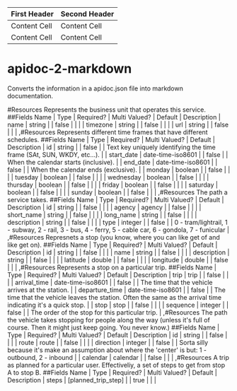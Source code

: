 First Header  | Second Header
------------- | -------------
Content Cell  | Content Cell
Content Cell  | Content Cell

apidoc-2-markdown
=================

Converts the information in a apidoc.json file into markdown documentation.

#Resources
Represents the business unit that operates this service.
##Fields
Name | Type | Required? | Multi Valued? | Default | Description
 | name | string |  | false |  |  | 
 | timezone | string |  | false |  |  | 
 | url | string |  | false |  |  | 
,#Resources
Represents different time frames that have different schedules.
##Fields
Name | Type | Required? | Multi Valued? | Default | Description
 | id | string |  | false |  | Text key uniquely identifying the time frame (SAt, SUN, WKDY, etc...). | 
 | start_date | date-time-iso8601 |  | false |  | When the calendar starts (inclusive). | 
 | end_date | date-time-iso8601 |  | false |  | When the calendar ends (exclusive). | 
 | monday | boolean |  | false |  |  | 
 | tuesday | boolean |  | false |  |  | 
 | wednesday | boolean |  | false |  |  | 
 | thursday | boolean |  | false |  |  | 
 | friday | boolean |  | false |  |  | 
 | saturday | boolean |  | false |  |  | 
 | sunday | boolean |  | false |  |  | 
,#Resources
The path a service takes.
##Fields
Name | Type | Required? | Multi Valued? | Default | Description
 | id | string |  | false |  |  | 
 | agency | agency |  | false |  |  | 
 | short_name | string |  | false |  |  | 
 | long_name | string |  | false |  |  | 
 | description | string |  | false |  |  | 
 | type | integer |  | false |  | 0 - tram/lightrail, 1 - subway, 2 - rail, 3 - bus, 4 - ferry, 5 - cable car, 6 - gondola, 7 - funicular | 
,#Resources
Represnets a stop (you know, where you can like get of and like get on).
##Fields
Name | Type | Required? | Multi Valued? | Default | Description
 | id | string |  | false |  |  | 
 | name | string |  | false |  |  | 
 | description | string |  | false |  |  | 
 | latitude | double |  | false |  |  | 
 | longitude | double |  | false |  |  | 
,#Resources
Represents a stop on a particular trip.
##Fields
Name | Type | Required? | Multi Valued? | Default | Description
 | trip | trip |  | false |  |  | 
 | arrival_time | date-time-iso8601 |  | false |  | The time that the vehicle arrives at the station. | 
 | departure_time | date-time-iso8601 |  | false |  | The time that the vehicle leaves the station.  Often the same as the arrival time indicating it's a quick stop. | 
 | stop | stop |  | false |  |  | 
 | sequence | integer |  | false |  | The order of the stop for this particular trip. | 
,#Resources
The path the vehicle takes stopping for people along the way (unless it's full of course.  Then it might just keep going.  You never know.)
##Fields
Name | Type | Required? | Multi Valued? | Default | Description
 | id | string |  | false |  |  | 
 | route | route |  | false |  |  | 
 | direction | integer |  | false |  | Sorta silly because it's make an assumption about where the 'center' is but: 1 - outbound, 2 - inbound | 
 | calendar | calendar |  | false |  |  | 
,#Resources
A trip as planned for a particular user.  Effectiveliy, a set of steps to get from stop A to stop B.
##Fields
Name | Type | Required? | Multi Valued? | Default | Description
 | steps | [planned_trip_step] |  | true |  |  | 

